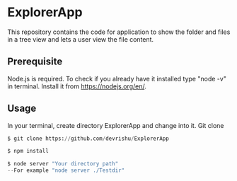 # ExplorerApp

This repository contains the code for application to show the folder and files in a tree view and lets a user view the file content.

## Prerequisite

Node.js is required.  To check if you already have it installed type "node -v" in terminal.
Install it from https://nodejs.org/en/.



## Usage
In your terminal, create directory ExplorerApp and change into it. Git clone 
```python
$ git clone https://github.com/devrishu/ExplorerApp

$ npm install

$ node server "Your directory path"
--For example "node server ./Testdir"
